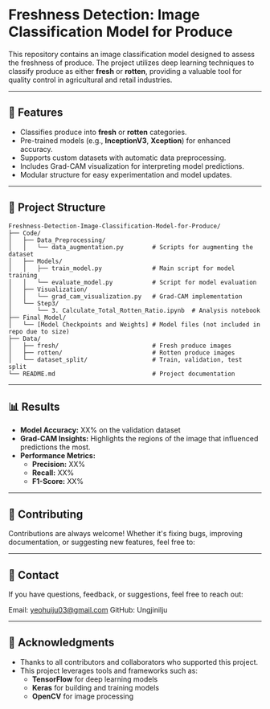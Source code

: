 # **Freshness Detection: Image Classification Model for Produce**

This repository contains an image classification model designed to assess the freshness of produce. The project utilizes deep learning techniques to classify produce as either **fresh** or **rotten**, providing a valuable tool for quality control in agricultural and retail industries.

---

## 🚀 **Features**
- Classifies produce into **fresh** or **rotten** categories.
- Pre-trained models (e.g., **InceptionV3**, **Xception**) for enhanced accuracy.
- Supports custom datasets with automatic data preprocessing.
- Includes Grad-CAM visualization for interpreting model predictions.
- Modular structure for easy experimentation and model updates.

---

## 📂 **Project Structure**
```plaintext
Freshness-Detection-Image-Classification-Model-for-Produce/
├── Code/
│   ├── Data_Preprocessing/
│   │   └── data_augmentation.py        # Scripts for augmenting the dataset
│   ├── Models/
│   │   ├── train_model.py              # Main script for model training
│   │   └── evaluate_model.py           # Script for model evaluation
│   ├── Visualization/
│   │   └── grad_cam_visualization.py   # Grad-CAM implementation
│   └── Step3/
│       └── 3. Calculate_Total_Rotten_Ratio.ipynb  # Analysis notebook
├── Final_Model/
│   └── [Model Checkpoints and Weights] # Model files (not included in repo due to size)
├── Data/
│   ├── fresh/                          # Fresh produce images
│   ├── rotten/                         # Rotten produce images
│   └── dataset_split/                  # Train, validation, test split
└── README.md                           # Project documentation
```

---

## 📊 **Results**
- **Model Accuracy:** XX% on the validation dataset
- **Grad-CAM Insights:** Highlights the regions of the image that influenced predictions the most.
- **Performance Metrics:**
  - **Precision:** XX%
  - **Recall:** XX%
  - **F1-Score:** XX%

---

## 🤝 **Contributing**
Contributions are always welcome! Whether it's fixing bugs, improving documentation, or suggesting new features, feel free to:

---

## 📧 **Contact**
If you have questions, feedback, or suggestions, feel free to reach out:

Email: yeohuiju03@gmail.com
GitHub: Ungjinilju

---

## 🌟 **Acknowledgments**

- Thanks to all contributors and collaborators who supported this project.
- This project leverages tools and frameworks such as:
  - **TensorFlow** for deep learning models
  - **Keras** for building and training models
  - **OpenCV** for image processing
